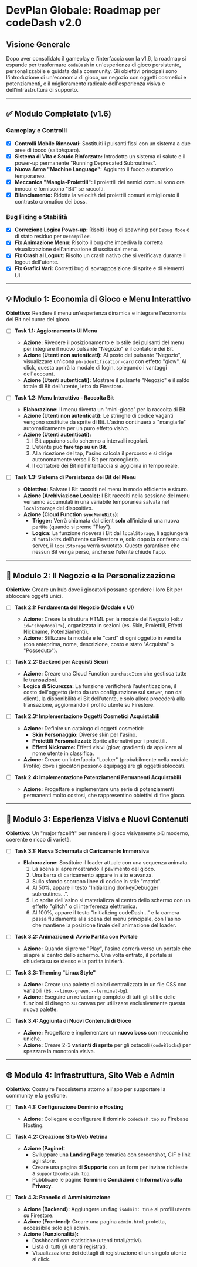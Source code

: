 # DevPlan Globale: Roadmap per codeDash v2.0

## Visione Generale

Dopo aver consolidato il gameplay e l'interfaccia con la v1.6, la roadmap si espande per trasformare `codeDash` in un'esperienza di gioco persistente, personalizzabile e guidata dalla community. Gli obiettivi principali sono l'introduzione di un'economia di gioco, un negozio con oggetti cosmetici e potenziamenti, e il miglioramento radicale dell'esperienza visiva e dell'infrastruttura di supporto.

---

## ✅ Modulo Completato (v1.6)

### Gameplay e Controlli

- [x] **Controlli Mobile Rinnovati:** Sostituiti i pulsanti fissi con un sistema a due aree di tocco (salto/sparo).
- [x] **Sistema di Vita e Scudo Rinforzato:** Introdotto un sistema di salute e il power-up permanente "Running Deprecated Subroutines".
- [x] **Nuova Arma "Machine Language":** Aggiunto il fuoco automatico temporaneo.
- [x] **Meccanica "Mangia-Proiettili":** I proiettili dei nemici comuni sono ora innocui e forniscono "Bit" se raccolti.
- [x] **Bilanciamento:** Ridotta la velocità dei proiettili comuni e migliorato il contrasto cromatico dei boss.

### Bug Fixing e Stabilità

- [x] **Correzione Logica Power-up:** Risolti i bug di spawning per `Debug Mode` e di stato residuo per `Decompiler`.
- [x] **Fix Animazione Menu:** Risolto il bug che impediva la corretta visualizzazione dell'animazione di uscita dal menu.
- [x] **Fix Crash al Logout:** Risolto un crash nativo che si verificava durante il logout dell'utente.
- [x] **Fix Grafici Vari:** Corretti bug di sovrapposizione di sprite e di elementi UI.

---

## 💡 Modulo 1: Economia di Gioco e Menu Interattivo

**Obiettivo:** Rendere il menu un'esperienza dinamica e integrare l'economia dei Bit nel cuore del gioco.

- [ ] **Task 1.1: Aggiornamento UI Menu**

  - **Azione:** Rivedere il posizionamento e lo stile dei pulsanti del menu per integrare il nuovo pulsante "Negozio" e il contatore dei Bit.
  - **Azione (Utenti non autenticati):** Al posto del pulsante "Negozio", visualizzare un'icona `ph-identification-card` con effetto "glow". Al click, questa aprirà la modale di login, spiegando i vantaggi dell'account.
  - **Azione (Utenti autenticati):** Mostrare il pulsante "Negozio" e il saldo totale di Bit dell'utente, letto da Firestore.

- [ ] **Task 1.2: Menu Interattivo - Raccolta Bit**

  - **Elaborazione:** Il menu diventa un "mini-gioco" per la raccolta di Bit.
  - **Azione (Utenti non autenticati):** Le stringhe di codice vaganti vengono sostituite da sprite di Bit. L'asino continuerà a "mangiarle" automaticamente per un puro effetto visivo.
  - **Azione (Utenti autenticati):**
    1.  I Bit appaiono sullo schermo a intervalli regolari.
    2.  L'utente può **fare tap su un Bit**.
    3.  Alla ricezione del tap, l'asino calcola il percorso e si dirige autonomamente verso il Bit per raccoglierlo.
    4.  Il contatore dei Bit nell'interfaccia si aggiorna in tempo reale.

- [ ] **Task 1.3: Sistema di Persistenza dei Bit del Menu**
  - **Obiettivo:** Salvare i Bit raccolti nel menu in modo efficiente e sicuro.
  - **Azione (Archiviazione Locale):** I Bit raccolti nella sessione del menu verranno accumulati in una variabile temporanea salvata nel `localStorage` del dispositivo.
  - **Azione (Cloud Function `syncMenuBits`):**
    - **Trigger:** Verrà chiamata dal client **solo** all'inizio di una nuova partita (quando si preme "Play").
    - **Logica:** La funzione riceverà i Bit dal `localStorage`, li aggiungerà al `totalBits` dell'utente su Firestore e, solo dopo la conferma dal server, il `localStorage` verrà svuotato. Questo garantisce che nessun Bit venga perso, anche se l'utente chiude l'app.

---

## 🏪 Modulo 2: Il Negozio e la Personalizzazione

**Obiettivo:** Creare un hub dove i giocatori possano spendere i loro Bit per sbloccare oggetti unici.

- [ ] **Task 2.1: Fondamenta del Negozio (Modale e UI)**

  - **Azione:** Creare la struttura HTML per la modale del Negozio (`<div id="shopModal">`), organizzata in sezioni (es. Skin, Proiettili, Effetti Nickname, Potenziamenti).
  - **Azione:** Stilizzare la modale e le "card" di ogni oggetto in vendita (con anteprima, nome, descrizione, costo e stato "Acquista" o "Posseduto").

- [ ] **Task 2.2: Backend per Acquisti Sicuri**

  - **Azione:** Creare una Cloud Function `purchaseItem` che gestisca tutte le transazioni.
  - **Logica di Sicurezza:** La funzione verificherà l'autenticazione, il costo dell'oggetto (letto da una configurazione sul server, non dal client), la disponibilità di Bit dell'utente, e solo allora procederà alla transazione, aggiornando il profilo utente su Firestore.

- [ ] **Task 2.3: Implementazione Oggetti Cosmetici Acquistabili**

  - **Azione:** Definire un catalogo di oggetti cosmetici:
    - **Skin Personaggio:** Diverse skin per l'asino.
    - **Proiettili Personalizzati:** Sprite alternativi per i proiettili.
    - **Effetti Nickname:** Effetti visivi (glow, gradienti) da applicare al nome utente in classifica.
  - **Azione:** Creare un'interfaccia "Locker" (probabilmente nella modale Profilo) dove i giocatori possono equipaggiare gli oggetti sbloccati.

- [ ] **Task 2.4: Implementazione Potenziamenti Permanenti Acquistabili**
  - **Azione:** Progettare e implementare una serie di potenziamenti permanenti molto costosi, che rappresentino obiettivi di fine gioco.

---

## 🎨 Modulo 3: Esperienza Visiva e Nuovi Contenuti

**Obiettivo:** Un "major facelift" per rendere il gioco visivamente più moderno, coerente e ricco di varietà.

- [ ] **Task 3.1: Nuova Schermata di Caricamento Immersiva**

  - **Elaborazione:** Sostituire il loader attuale con una sequenza animata.
    1.  La scena si apre mostrando il pavimento del gioco.
    2.  Una barra di caricamento appare in alto e avanza.
    3.  Sullo sfondo scorrono linee di codice in stile "matrix".
    4.  Al 50%, appare il testo "Initializing donkeyDebugger subroutines...".
    5.  Lo sprite dell'asino si materializza al centro dello schermo con un effetto "glitch" o di interferenza elettronica.
    6.  Al 100%, appare il testo "Initializing codeDash..." e la camera passa fluidamente alla scena del menu principale, con l'asino che mantiene la posizione finale dell'animazione del loader.

- [ ] **Task 3.2: Animazione di Avvio Partita con Portale**

  - **Azione:** Quando si preme "Play", l'asino correrà verso un portale che si apre al centro dello schermo. Una volta entrato, il portale si chiuderà su se stesso e la partita inizierà.

- [ ] **Task 3.3: Theming "Linux Style"**

  - **Azione:** Creare una palette di colori centralizzata in un file CSS con variabili (es. `--linux-green`, `--terminal-bg`).
  - **Azione:** Eseguire un refactoring completo di tutti gli stili e delle funzioni di disegno su canvas per utilizzare esclusivamente questa nuova palette.

- [ ] **Task 3.4: Aggiunta di Nuovi Contenuti di Gioco**
  - **Azione:** Progettare e implementare un **nuovo boss** con meccaniche uniche.
  - **Azione:** Creare 2-3 **varianti di sprite** per gli ostacoli (`codeBlocks`) per spezzare la monotonia visiva.

---

## 🌐 Modulo 4: Infrastruttura, Sito Web e Admin

**Obiettivo:** Costruire l'ecosistema attorno all'app per supportare la community e la gestione.

- [ ] **Task 4.1: Configurazione Dominio e Hosting**

  - **Azione:** Collegare e configurare il dominio `codedash.top` su Firebase Hosting.

- [ ] **Task 4.2: Creazione Sito Web Vetrina**

  - **Azione (Pagine):**
    - Sviluppare una **Landing Page** tematica con screenshot, GIF e link agli store.
    - Creare una pagina di **Supporto** con un form per inviare richieste a `support@codedash.top`.
    - Pubblicare le pagine **Termini e Condizioni** e **Informativa sulla Privacy**.

- [ ] **Task 4.3: Pannello di Amministrazione**
  - **Azione (Backend):** Aggiungere un flag `isAdmin: true` ai profili utente su Firestore.
  - **Azione (Frontend):** Creare una pagina `admin.html` protetta, accessibile solo agli admin.
  - **Azione (Funzionalità):**
    - Dashboard con statistiche (utenti totali/attivi).
    - Lista di tutti gli utenti registrati.
    - Visualizzazione dei dettagli di registrazione di un singolo utente al click.
